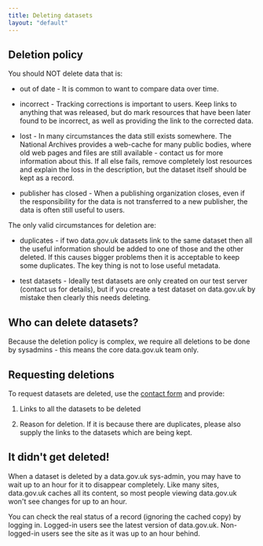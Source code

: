 ```yaml
---
title: Deleting datasets
layout: "default"
---
```


## Deletion policy

You should NOT delete data that is:

* out of date - It is common to want to compare data over time.

* incorrect - Tracking corrections is important to users. Keep links to anything that was released, but do mark resources that have been later found to be incorrect, as well as providing the link to the corrected data.

* lost - In many circumstances the data still exists somewhere. The National Archives provides a web-cache for many public bodies, where old web pages and files are still available - contact us for more information about this. If all else fails, remove completely lost resources and explain the loss in the description, but the dataset itself should be kept as a record.

* publisher has closed - When a publishing organization closes, even if the responsibility for the data is not transferred to a new publisher, the data is often still useful to users.

The only valid circumstances for deletion are:

* duplicates - if two data.gov.uk datasets link to the same dataset then all the useful information should be added to one of those and the other deleted. If this causes bigger problems then it is acceptable to keep some duplicates. The key thing is not to lose useful metadata.

* test datasets - Ideally test datasets are only created on our test server (contact us for details), but if you create a test dataset on data.gov.uk by mistake then clearly this needs deleting.


## Who can delete datasets?

Because the deletion policy is complex, we require all deletions to be done by sysadmins - this means the core data.gov.uk team only.


## Requesting deletions

To request datasets are deleted, use the [contact form](http://data.gov.uk/contact) and provide:

1. Links to all the datasets to be deleted

2. Reason for deletion. If it is because there are duplicates, please also supply the links to the datasets which are being kept.


## It didn't get deleted!

When a dataset is deleted by a data.gov.uk sys-admin, you may have to wait up to an hour for it to disappear completely. Like many sites, data.gov.uk caches all its content, so most people viewing data.gov.uk won't see changes for up to an hour.

You can check the real status of a record (ignoring the cached copy) by logging in. Logged-in users see the latest version of data.gov.uk. Non-logged-in users see the site as it was up to an hour behind.
